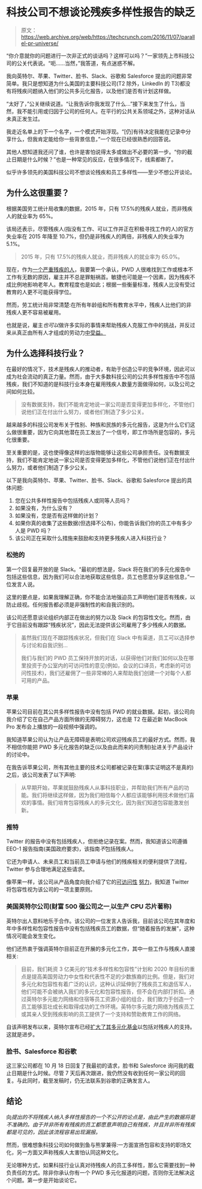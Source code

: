 # 科技公司不想谈论残疾多样性报告的缺乏

> 原文：<https://web.archive.org/web/https://techcrunch.com/2016/11/07/parallel-pr-universe/>

“你介意就你的问题进行一次非正式的谈话吗？这样可以吗？”一家领先上市科技公司的公关代表说。“呃……当然，”我答道，有点迷惑不解。

我向英特尔、苹果、Twitter、脸书、Slack、谷歌和 Salesforce 提出的问题非常简单。我只是想知道为什么美国的主要科技公司(T2 除外，LinkedIn 的 T3)都没有将残疾问题纳入他们的公共多元化报告，以及他们是否有计划这样做。

“太好了，”公关继续说道。“让我告诉你我发现了什么…”接下来发生了什么，当然，我不能引用或归因于公司的任何人。在平行的公共关系领域之外，这种对话从未真正发生过。

我走近名单上的下一个名字，一个模式开始浮现。“[仍]有待决定我能在记录中分享什么，但我肯定能给你一些背景信息，”一个现在已经很熟悉的回答说。

其他人想知道我还问了谁，也许是害怕说得太多或做出不必要的第一步。“你的截止日期是什么时候？”也是一种常见的反应，在很多情况下，线索都断了。

似乎许多领先的美国科技公司不想谈论残疾和员工多样性——至少不想公开谈论。

## 为什么这很重要？

根据美国劳工统计局收集的数据，2015 年，只有 17.5%的残疾人就业，而非残疾人的就业率为 65%。

该局还表示，尽管残疾人(指没有工作、可以工作并正在积极寻找工作的人)的官方失业率在 2015 年降至 10.7%，但仍是非残疾人的两倍，非残疾人的失业率为 5.1%。

> 2015 年，只有 17.5%的残疾人就业，而非残疾人的就业率为 65.0%。

现在，作为[一个严重残疾的人](https://web.archive.org/web/20230404194923/https://www.getrevue.co/profile/sohear/issues/steve-s-itk-playing-the-disability-card-34948)，我要第一个承认，PWD 人很难找到工作或根本不工作有无数的原因，雇主并不总是罪魁祸首。敏捷也可能是一个因素，因为残疾不成比例地影响老年人。教育程度也是如此；根据一些衡量标准，残疾人比没有受过教育的人更不可能获得学位。

然而，劳工统计局非常清楚:在所有年龄组和所有教育水平中，残疾人比他们的非残疾人更不容易被雇用。

也就是说，雇主*也可以*做许多实际的事情来帮助残疾人克服工作中的挑战，并反过来从真正由所有人才组成的劳动力[中受益。](https://web.archive.org/web/20230404194923/https://techcrunch.com/2016/05/18/equal-employment-opportunity-commission-says-tech-industry-is-underutilizing-diverse-talent-pool/)

## 为什么选择科技行业？

在最好的情况下，技术是残疾人的推动者，有助于创造公平的竞争环境，因此可以成为社会流动的真正力量。然而，由于大多数科技公司的公共多样性报告中不包括残疾，我们不知道的是科技行业本身在雇用残疾人数量方面做得如何，以及公司之间如何比较。

> 没有数据支持，我们不能肯定地说一家公司是否变得更加多样化，不管他们说他们正在付出什么努力，或者他们制造了多少公关。

越来越多的科技公司发布关于性别、种族和民族的多元化报告，这是为什么它们这么做很重要，因为它向其他潜在员工发出了一个信号，即工作场所是包容的，多元化很重要。

至关重要的是，这也使得像这样的出版物能够让这些公司承担责任。没有数据支持，我们不能肯定地说一家公司是否变得更加多样化，不管他们说他们正在付出什么努力，或者他们制造了多少公关。

以下是我向英特尔、苹果、Twitter、脸书、Slack、谷歌和 Salesforce 提出的具体问题:

1.  您在公共多样性报告中包括残疾人或同等人员吗？
2.  如果没有，为什么没有？
3.  如果没有，您是否有这样做的计划？
4.  如果你真的收集了这些数据(但选择不公布)，你能告诉我们你的员工中有多少人是 PWD 吗？
5.  该公司正在采取什么措施来鼓励和支持更多残疾人进入科技行业？

### 松弛的

第一个回复最开放的是 Slack。“最初的想法是，Slack 将在我们的多元化报告中包括这些信息，因为我们可以合法地获取这些信息，员工也愿意分享这些信息，”一位发言人说。

这里的要点是，如果我理解正确，你不能合法地强迫员工声明他们是否有残疾，以防止歧视。任何报告都必须是非强制性的和自我识别的。

该公司还愿意谈论组织内部正在做出的努力以及 Slack 的包容性文化。然而，由于它目前没有跟踪“残疾状况”，因此无法提供该公司雇用了多少残疾人的数据。

> 虽然我们现在不跟踪残疾状况，但我们在 Slack 中有渠道，员工可以选择参与讨论和自我识别…
> 
> 我们与我们的 PWD 员工保持开放的对话，以获得他们对我们如何以及在哪里投资于办公室内的可访问性的意见(例如，会议的口译员，考虑新的可访问性技术)，我们还雇佣了一些非常棒的人来帮助我们创建一个对每个人都可用的产品。

### 苹果

苹果公司目前在其公共多样性报告中没有包括 PWD 的就业数据。起初，该公司向我介绍了它在自己产品方面所做的无障碍努力，这也是 T2 在最近新 MacBook Pro 发布会上播放的一段视频中强调的。

我知道苹果公司认为让产品无障碍是表明公司欢迎残疾员工的最好方式。然而，我不相信你能把 PWD 多元化报告的缺乏(以及由此而来的问责制)扯进关于产品设计的讨论中。

在我告诉苹果公司，所有其他主要的技术公司都被记录在案(事实证明这不是真的)之后，该公司发表了以下声明:

> 从早期开始，苹果就鼓励残疾人从事科技职业，并帮助我们所有产品的功能。我们将继续这样做，因为我们相信每个人都应该能够利用技术做他们喜欢的事情。我们培育包容残疾人的多元文化，因为我们知道包容能激发创新。

### 推特

Twitter 的报告中没有包括残疾人，但拒绝记录在案。然而，我知道该公司遵循 EEO-1 报告指南(美国政府要求)，该指南*不*包括残疾人。

它还为申请人、未来员工和当前员工申请与他们的残疾相关的便利提供了流程，Twitter 参与合理地满足这些请求。

像苹果一样，该公司从产品角度向我介绍了它的[可访问性](https://web.archive.org/web/20230404194923/https://blog.twitter.com/2013/improving-accessibility-of-twittercom) [努力](https://web.archive.org/web/20230404194923/https://blog.twitter.com/2016/accessible-images-for-everyone)，我知道 Twitter 将包容性视为该公司的一项主要原则。

### 美国英特尔公司(财富 500 强公司之一ˌ以生产 CPU 芯片著称)

英特尔出人意料地乐于合作。该公司的一位发言人告诉我，目前该公司在其年度和年中多样性和包容性报告中没有包括残疾员工的数据，但“随着报告的发展”，这种情况可能会发生变化。

他们还热衷于强调英特尔目前正在开展的多元化工作，其中一些工作与残疾人直接相关:

> 目前，我们耗资 3 亿美元的“技术多样性和包容性”计划和 2020 年目标的重点是提高美国劳动力中女性和代表性不足的少数族裔的比例。但是，我们对多元化和包容性有着广泛的认识，这种认识延伸到了残疾员工和退伍军人，他们可能不会被纳入我们的多元化和包容性报告，但不会在内部打折扣。通过英特尔多元能力网络和住宿等员工资源小组的组合，我们致力于创造一个员工能够茁壮成长和取得成功的工作环境。英特尔多元能力网络为残疾员工或其亲人受到残疾影响的员工提供了一个支持和赞助教育工作的网络。

自该声明发布以来，英特尔宣布已经[扩大了其多元化基金](https://web.archive.org/web/20230404194923/https://newsroom.intel.com/news/intel-capital-expands-diversity-fund/)以包括对残疾人的支持。这就是进步。

### 脸书、Salesforce 和谷歌

这三家公司都在 10 月 18 日回复了我最初的请求，脸书和 Salesforce 询问我的截止日期是什么时候。尽管 7 天后再次跟进，我仍然没有收到任何一家公司的回复。与此同时，截至发稿时，仍无法联系到谷歌的正确发言人。

## 结论

向*提出的不将残疾人纳入多样性报告的一个不公开的论点是，由此产生的数据将是不准确的。由于并非所有有残疾的员工都愿意声明自己有残疾，并且并非所有残疾都是可见的，因此该流程容易出现漏报。*

然而，很难想象科技公司如何做到鱼与熊掌兼得:一方面宣扬包容和支持的职场文化，另一方面又声称残疾人太害怕认同这种文化。

无论哪种方式，如果科技行业认真对待残疾人的员工多样性，那么它需要找到一种负责任的方式。除非你承认你有一个 PWD 多元化报道的问题，否则你无法解决这个问题。第一步是开始谈论它。